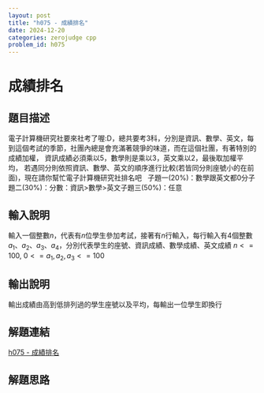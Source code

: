 ```yaml
---
layout: post
title: "h075 - 成績排名"
date: 2024-12-20
categories: zerojudge cpp
problem_id: h075
---
```


# 成績排名

## 題目描述

電子計算機研究社要來社考了喔:D，總共要考3科，分別是資訊、數學、英文，每到這個考試的季節，社團內總是會充滿著競爭的味道，而在這個社團，有著特別的成績加權，
資訊成績必須乘以5，數學則是乘以3，英文乘以2，最後取加權平均，
若遇同分則依照資訊、數學、英文的順序進行比較(若皆同分則座號小的在前面)，現在請你幫忙電子計算機研究社排名吧
 
子題一(20%)：數學跟英文都0分子題二(30%)：分數：資訊>數學>英文子題三(50%)：任意

## 輸入說明

輸入一個整數$n$，代表有$n$位學生參加考試，接著有$n$行輸入，每行輸入有4個整數$a_1、a_2、a_3、a_4$，分別代表學生的座號、資訊成績、數學成績、英文成績
$n<=100$, $0<=a_1, a_2, a_3 <= 100$

## 輸出說明

輸出成績由高到低排列過的學生座號以及平均，每輸出一位學生即換行

## 解題連結

[h075 - 成績排名](https://zerojudge.tw/ShowProblem?problemid=h075)

## 解題思路


